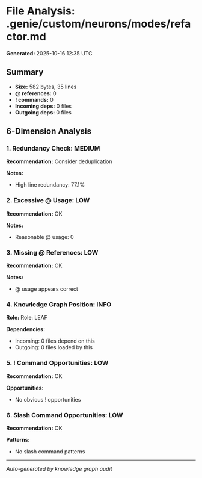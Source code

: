 # File Analysis: .genie/custom/neurons/modes/refactor.md

**Generated:** 2025-10-16 12:35 UTC

## Summary

- **Size:** 582 bytes, 35 lines
- **@ references:** 0
- **! commands:** 0
- **Incoming deps:** 0 files
- **Outgoing deps:** 0 files

## 6-Dimension Analysis

### 1. Redundancy Check: MEDIUM

**Recommendation:** Consider deduplication

**Notes:**
- High line redundancy: 77.1%

### 2. Excessive @ Usage: LOW

**Recommendation:** OK

**Notes:**
- Reasonable @ usage: 0

### 3. Missing @ References: LOW

**Recommendation:** OK

**Notes:**
- @ usage appears correct

### 4. Knowledge Graph Position: INFO

**Role:** Role: LEAF

**Dependencies:**
- Incoming: 0 files depend on this
- Outgoing: 0 files loaded by this

### 5. ! Command Opportunities: LOW

**Recommendation:** OK

**Opportunities:**
- No obvious ! opportunities

### 6. Slash Command Opportunities: LOW

**Recommendation:** OK

**Patterns:**
- No slash command patterns

---

*Auto-generated by knowledge graph audit*

